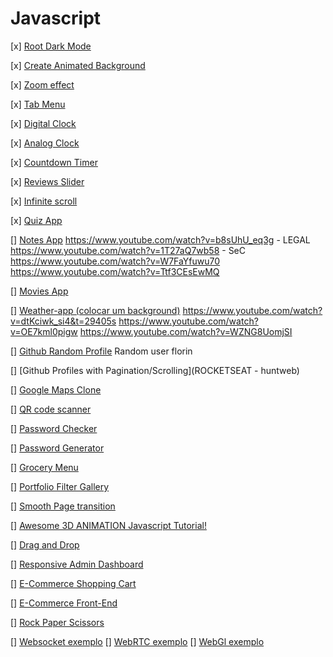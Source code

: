 # Javascript

[x] [Root Dark Mode](./dark-mode-basic)

[x] [Create Animated Background](./dark-mode-animated)

[x] [Zoom effect](./zoom-effect)

[x] [Tab Menu](./tab-menu)

[x] [Digital Clock](./clock-digital)

[x] [Analog Clock](./clock-analog)

[x] [Countdown Timer](./clock-countdown)

[x] [Reviews Slider](./reviews-slider)

[x] [Infinite scroll](./infinite-scroll)

[x] [Quiz App](./quiz-app)

[] [Notes App](https://www.youtube.com/watch?v=dtKciwk_si4&t=11997s)
https://www.youtube.com/watch?v=b8sUhU_eq3g - LEGAL
https://www.youtube.com/watch?v=1T27aQ7wb58 - SeC
https://www.youtube.com/watch?v=W7FaYfuwu70
https://www.youtube.com/watch?v=Ttf3CEsEwMQ

[] [Movies App](https://www.youtube.com/watch?v=dtKciwk_si4&t=17174s)

[] [Weather-app (colocar um background)]()
https://www.youtube.com/watch?v=dtKciwk_si4&t=29405s
https://www.youtube.com/watch?v=OE7kml0pigw
https://www.youtube.com/watch?v=WZNG8UomjSI

[] [Github Random Profile](https://www.youtube.com/watch?v=dtKciwk_si4&t=20395s)
Random user florin

[] [Github Profiles with Pagination/Scrolling](ROCKETSEAT - huntweb)

[] [Google Maps Clone](https://youtu.be/OySigNMXOZU)

[] [QR code scanner](https://itnext.io/creating-a-real-time-qr-code-scanner-with-vanilla-javascript-part-1-2-creating-the-scanner-a8934ee8f614)

[] [Password Checker](https://youtu.be/7-1VZ2wF8pw)

[] [Password Generator](https://www.youtube.com/watch?v=iKo9pDKKHnc)

[] [Grocery Menu](https://www.youtube.com/watch?v=3PHXvlpOkf4&t=8185s)

[] [Portfolio Filter Gallery](https://www.youtube.com/watch?v=ATeWQlY3N04)

[] [Smooth Page transition](https://www.youtube.com/watch?v=1dJT-99KpiI)

[] [Awesome 3D ANIMATION Javascript Tutorial!](https://www.youtube.com/watch?v=XK7T3mY1V-w)

[] [Drag and Drop](https://youtu.be/jfYWwQrtzzY)

[] [Responsive Admin Dashboard](https://www.youtube.com/watch?v=gdA1G5h-D80)

[] [E-Commerce Shopping Cart]()

[] [E-Commerce Front-End]()

[] [Rock Paper Scissors](https://www.youtube.com/watch?v=1yS-JV4fWqY)

[] [Websocket exemplo]()
[] [WebRTC exemplo]()
[] [WebGl exemplo]()